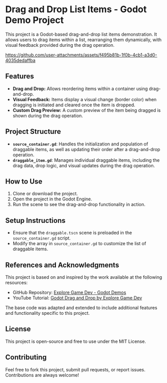 # Drag and Drop List Items - Godot Demo Project

This project is a Godot-based drag-and-drop list items demonstration. It allows users to drag items within a list, rearranging them dynamically, with visual feedback provided during the drag operation.




https://github.com/user-attachments/assets/f495b81b-1f0b-4cb1-a3d0-4035dedaffba



## Features

- **Drag and Drop:** Allows reordering items within a container using drag-and-drop.
- **Visual Feedback:** Items display a visual change (border color) when dragging is initiated and cleared once the item is dropped.
- **Custom Drag Preview:** A custom preview of the item being dragged is shown during the drag operation.

## Project Structure

- **`source_container.gd`**: Handles the initialization and population of draggable items, as well as updating their order after a drag-and-drop operation.
- **`draggable_item.gd`**: Manages individual draggable items, including the drag data, drop logic, and visual updates during the drag operation.

## How to Use

1. Clone or download the project.
2. Open the project in the Godot Engine.
3. Run the scene to see the drag-and-drop functionality in action.

## Setup Instructions

- Ensure that the `draggable.tscn` scene is preloaded in the `source_container.gd` script.
- Modify the array in `source_container.gd` to customize the list of draggable items.

## References and Acknowledgments

This project is based on and inspired by the work available at the following resources:

- GitHub Repository: [Explore Game Dev - Godot Demos](https://github.com/exploregamedev/Godot-demos)
- YouTube Tutorial: [Godot Drag and Drop by Explore Game Dev](https://www.youtube.com/watch?v=cNvzGKCkNXg)

The base code was adapted and extended to include additional features and functionality specific to this project.

## License

This project is open-source and free to use under the MIT License. 

## Contributing

Feel free to fork this project, submit pull requests, or report issues. Contributions are always welcome!
